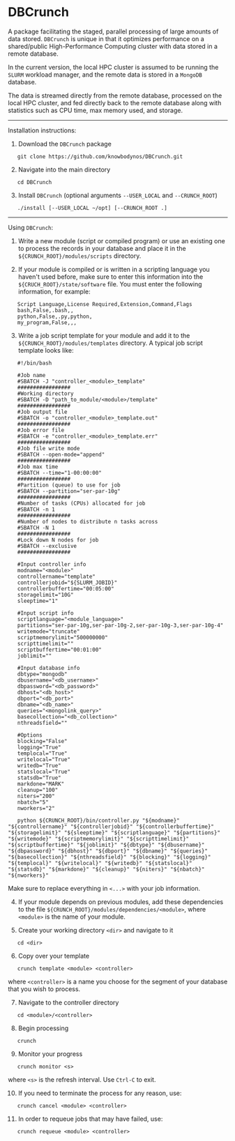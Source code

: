 # DBCrunch
A package facilitating the staged, parallel processing of large amounts of data stored. `DBCrunch` is unique in that it optimizes performance on a shared/public High-Performance Computing cluster with data stored in a remote database.

In the current version, the local HPC cluster is assumed to be running the `SLURM` workload manager, and the remote data is stored in a `MongoDB` database.

The data is streamed directly from the remote database, processed on the local HPC cluster, and fed directly back to the remote database along with statistics such as CPU time, max memory used, and storage.

------------------------------------------------------------------------------------------------------------

Installation instructions:

1) Download the `DBCrunch` package

```
   git clone https://github.com/knowbodynos/DBCrunch.git
```

2) Navigate into the main directory

```
   cd DBCrunch
```

3) Install `DBCrunch` (optional arguments `--USER_LOCAL` and `--CRUNCH_ROOT`)

```
   ./install [--USER_LOCAL ~/opt] [--CRUNCH_ROOT .]
```

------------------------------------------------------------------------------------------------------------

Using `DBCrunch`:

1) Write a new module (script or compiled program) or use an existing one to process the records in your database and place it in the `${CRUNCH_ROOT}/modules/scripts` directory.

2) If your module is compiled or is written in a scripting language you haven't used before, make sure to enter this information into the `${CRUCH_ROOT}/state/software` file. You must enter the following information, for example:

```
   Script Language,License Required,Extension,Command,Flags
   bash,False,.bash,,
   python,False,.py,python,
   my_program,False,,,
```

3) Write a job script template for your module and add it to the `${CRUNCH_ROOT}/modules/templates` directory. A typical job script template looks like:

```
   #!/bin/bash
   
   #Job name
   #SBATCH -J "controller_<module>_template"
   #################
   #Working directory
   #SBATCH -D "path_to_module/<module>/template"
   #################
   #Job output file
   #SBATCH -o "controller_<module>_template.out"
   #################
   #Job error file
   #SBATCH -e "controller_<module>_template.err"
   #################
   #Job file write mode
   #SBATCH --open-mode="append"
   #################
   #Job max time
   #SBATCH --time="1-00:00:00"
   #################
   #Partition (queue) to use for job
   #SBATCH --partition="ser-par-10g"
   #################
   #Number of tasks (CPUs) allocated for job
   #SBATCH -n 1
   #################
   #Number of nodes to distribute n tasks across
   #SBATCH -N 1
   #################
   #Lock down N nodes for job
   #SBATCH --exclusive
   #################
    
   #Input controller info
   modname="<module>"
   controllername="template"
   controllerjobid="${SLURM_JOBID}"
   controllerbuffertime="00:05:00"
   storagelimit="10G"
   sleeptime="1"
    
   #Input script info
   scriptlanguage="<module_language>"
   partitions="ser-par-10g,ser-par-10g-2,ser-par-10g-3,ser-par-10g-4"
   writemode="truncate"
   scriptmemorylimit="500000000"
   scripttimelimit=""
   scriptbuffertime="00:01:00"
   joblimit=""
    
   #Input database info
   dbtype="mongodb"
   dbusername="<db_username>"
   dbpassword="<db_password>"
   dbhost="<db_host>"
   dbport="<db_port>"
   dbname="<db_name>"
   queries="<mongolink_query>"
   basecollection="<db_collection>"
   nthreadsfield=""
    
   #Options
   blocking="False"
   logging="True"
   templocal="True"
   writelocal="True"
   writedb="True"
   statslocal="True"
   statsdb="True"
   markdone="MARK"
   cleanup="100"
   niters="200"
   nbatch="5"
   nworkers="2"
    
   python ${CRUNCH_ROOT}/bin/controller.py "${modname}" "${controllername}" "${controllerjobid}" "${controllerbuffertime}" "${storagelimit}" "${sleeptime}" "${scriptlanguage}" "${partitions}" "${writemode}" "${scriptmemorylimit}" "${scripttimelimit}" "${scriptbuffertime}" "${joblimit}" "${dbtype}" "${dbusername}" "${dbpassword}" "${dbhost}" "${dbport}" "${dbname}" "${queries}" "${basecollection}" "${nthreadsfield}" "${blocking}" "${logging}" "${templocal}" "${writelocal}" "${writedb}" "${statslocal}" "${statsdb}" "${markdone}" "${cleanup}" "${niters}" "${nbatch}" "${nworkers}"
```

Make sure to replace everything in `<...>` with your job information.

4) If your module depends on previous modules, add these dependencies to the file `${CRUNCH_ROOT}/modules/dependencies/<module>`, where `<module>` is the name of your module.

5) Create your working directory `<dir>` and navigate to it

```
   cd <dir>
```

6) Copy over your template

```
   crunch template <module> <controller>
```

where `<controller>` is a name you choose for the segment of your database that you wish to process.

7) Navigate to the controller directory

```
   cd <module>/<controller>
```

8) Begin processing

```
   crunch
```

9) Monitor your progress

```
   crunch monitor <s>
```

where `<s>` is the refresh interval. Use `Ctrl-C` to exit.

10) If you need to terminate the process for any reason, use:

```
   crunch cancel <module> <controller>
```

11) In order to requeue jobs that may have failed, use:

```
   crunch requeue <module> <controller>
```